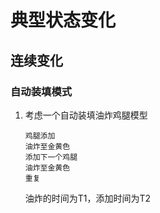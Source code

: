 # 典型状态变化

## 连续变化

### 自动装填模式

1. 考虑一个自动装填油炸鸡腿模型

   ```
   鸡腿添加
   油炸至金黄色
   添加下一个鸡腿
   油炸至金黄色
   重复
   ```

   油炸的时间为T1，添加时间为T2

   

